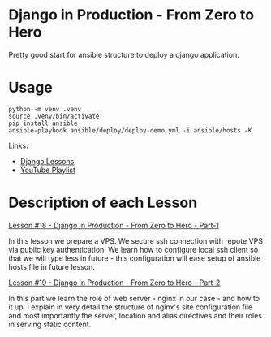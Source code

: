 # Django in Production - From Zero to Hero

Pretty good start for ansible structure  to deploy a django application.

Usage
=======

    python -m venv .venv
    source .venv/bin/activate
    pip install ansible
    ansible-playbook ansible/deploy/deploy-demo.yml -i ansible/hosts -K


Links:
* [Django Lessons](https://django-lessons.com)
* [YouTube Playlist](https://www.youtube.com/watch?v=JzUwiux2YRo&list=PLlM3i4cwc8zBRQOGXuLrCLNfpVOuVLuwZ)


Description of each Lesson
===========================

[Lesson #18 - Django in Production - From Zero to Hero - Part-1](https://django-lessons.com/lesson/lesson-18-django-deploy-production-step-by-step-from-zero-to-hero-part-1)

In this lesson we prepare a VPS. We secure ssh connection with repote VPS via
public key authentication. We learn how to configure local ssh client so that
we will type less in future - this configuration will ease setup of ansible
hosts file in future lesson.

[Lesson #19 - Django in Production - From Zero to Hero - Part-2](https://django-lessons.com/lesson/lesson-19-django-deploy-production-step-by-step-from-zero-to-hero-part-2)

In this part we learn the role of web server - nginx in our case - and how to it up.
I explain in very detail the structure of nginx's site configuration file and most importantly
the server, location and alias directives and their roles in serving static content.
